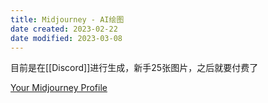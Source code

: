 ```yaml
---
title: Midjourney - AI绘图
date created: 2023-02-22
date modified: 2023-03-08
---
```


目前是在[[Discord]]进行生成，新手25张图片，之后就要付费了

[Your Midjourney Profile](https://www.midjourney.com/app/)
